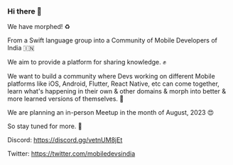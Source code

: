 ### Hi there 👋

We have morphed! ♻️

From a Swift language group into a Community of Mobile Developers of India 🇮🇳 

We aim to provide a platform for sharing knowledge. ✊

We want to build a community where Devs working on different Mobile platforms like iOS, Android, Flutter, React Native, etc can come together, learn what's happening in their own & other domains & morph into better & more learned versions of themselves. 🤝

We are planning an in-person Meetup in the month of August, 2023 😍

So stay tuned for more. 🙌

Discord: https://discord.gg/vetnUM8jEt

Twitter: https://twitter.com/mobiledevsindia

<!--
**mobiledevsindia/mobiledevsindia** is a ✨ _special_ ✨ repository because its `README.md` (this file) appears on your GitHub profile.

Here are some ideas to get you started:

- 🔭 I’m currently working on ...
- 🌱 I’m currently learning ...
- 👯 I’m looking to collaborate on ...
- 🤔 I’m looking for help with ...
- 💬 Ask me about ...
- 📫 How to reach me: ...
- 😄 Pronouns: ...
- ⚡ Fun fact: ...
-->
